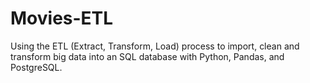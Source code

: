 # Movies-ETL
Using the ETL (Extract, Transform, Load) process to import, clean and transform big data into an SQL database with Python, Pandas, and PostgreSQL. 
